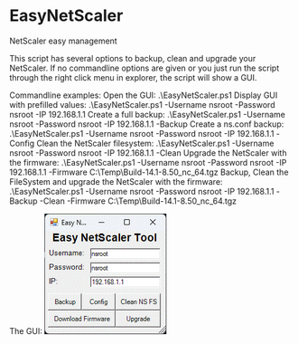 # EasyNetScaler
NetScaler easy management

This script has several options to backup, clean and upgrade your NetScaler. If no commandline options are given or you just run the script through the right click menu in explorer, the script will show a GUI.

Commandline examples:
Open the GUI: .\EasyNetScaler.ps1
Display GUI with prefilled values: .\EasyNetScaler.ps1 -Username nsroot -Password nsroot -IP 192.168.1.1
Create a full backup: .\EasyNetScaler.ps1 -Username nsroot -Password nsroot -IP 192.168.1.1 -Backup
Create a ns.conf backup: .\EasyNetScaler.ps1 -Username nsroot -Password nsroot -IP 192.168.1.1 -Config
Clean the NetScaler filesystem: .\EasyNetScaler.ps1 -Username nsroot -Password nsroot -IP 192.168.1.1 -Clean
Upgrade the NetScaler with the firmware: .\EasyNetScaler.ps1 -Username nsroot -Password nsroot -IP 192.168.1.1 -Firmware C:\Temp\Build-14.1-8.50_nc_64.tgz
Backup, Clean the FileSystem and upgrade the NetScaler with the firmware: .\EasyNetScaler.ps1 -Username nsroot -Password nsroot -IP 192.168.1.1 -Backup -Clean -Firmware C:\Temp\Build-14.1-8.50_nc_64.tgz

The GUI:
![EasyNetScaler.ps1 screenshot](https://github.com/hpmillaard/EasyNetScaler/blob/master/EasyNetScaler.gif?raw=true)
